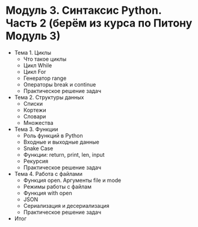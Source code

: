 # Модуль 3. Синтаксис Python. Часть 2 (берём из курса по Питону Модуль 3)

- Тема 1. Циклы
  - Что такое циклы
  - Цикл While
  - Цикл For
  - Генератор range
  - Операторы break и continue
  - Практическое решение задач
- Тема 2. Структуры данных
  - Списки
  - Кортежи
  - Словари
  - Множества
- Тема 3. Функции
  - Роль функций в Python
  - Входные и выходные данные
  - Snake Case
  - Функции: return, print, len, input
  - Рекурсия
  - Практическое решение задач
- Тема 4. Работа с файлами
  - Функция open. Аргументы file и mode
  - Режимы работы с файлам
  - Функция with open
  - JSON
  - Сериализация и десериализация
  - Практическое решение задач
- Итог
